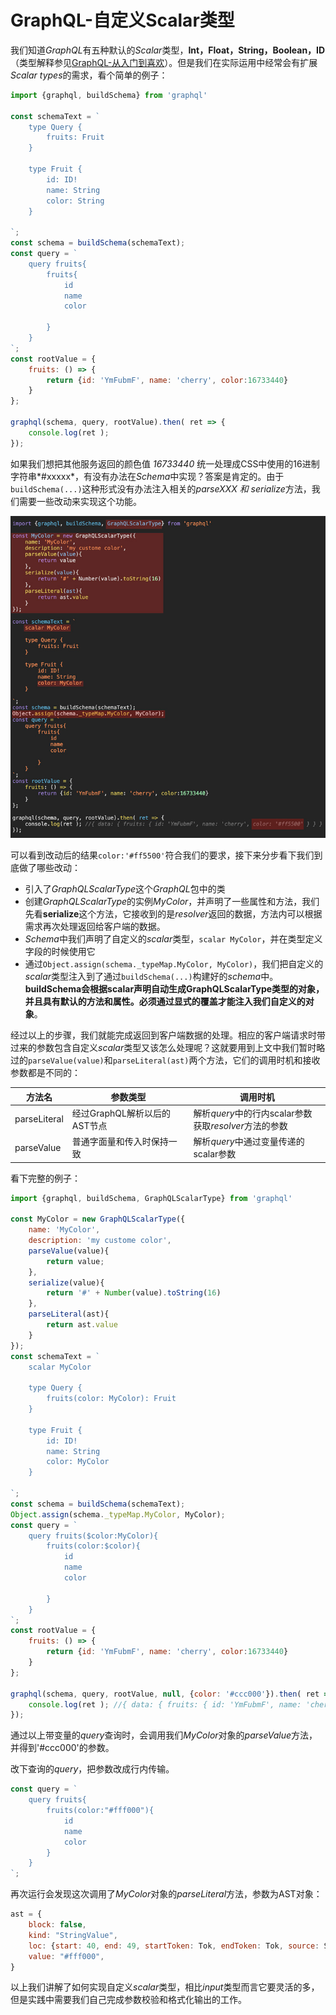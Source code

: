 # GraphQL-自定义Scalar类型

我们知道*GraphQL*有五种默认的*Scalar*类型，**Int，Float，String，Boolean，ID**（类型解释参见[GraphQL-从入门到喜欢](./GraphQL-从入门到喜欢.md#schema)）。但是我们在实际运用中经常会有扩展*Scalar types*的需求，看个简单的例子：
```javascript
import {graphql, buildSchema} from 'graphql'

const schemaText = `
    type Query {
        fruits: Fruit 
    }

    type Fruit {
        id: ID!
        name: String
        color: String
    }

`;
const schema = buildSchema(schemaText);
const query = `
    query fruits{
        fruits{ 
            id
            name
            color
            
        }
    }
`;
const rootValue = {
    fruits: () => { 
        return {id: 'YmFubmF', name: 'cherry', color:16733440}
    }
};

graphql(schema, query, rootValue).then( ret => {
    console.log(ret );
});
```
如果我们想把其他服务返回的颜色值 *16733440* 统一处理成CSS中使用的16进制字符串*#xxxxx*，有没有办法在*Schema*中实现？答案是肯定的。由于`buildSchema(...)`这种形式没有办法注入相关的*parseXXX 和 serialize*方法，我们需要一些改动来实现这个功能。

![graphql scalar types](./images/graphql6.jpg)

可以看到改动后的结果`color:'#ff5500'`符合我们的要求，接下来分步看下我们到底做了哪些改动：

- 引入了*GraphQLScalarType*这个*GraphQL*包中的类
- 创建*GraphQLScalarType*的实例*MyColor*，并声明了一些属性和方法，我们先看**serialize**这个方法，它接收到的是*resolver*返回的数据，方法内可以根据需求再次处理返回给客户端的数据。
- *Schema*中我们声明了自定义的*scalar*类型，`scalar MyColor`，并在类型定义字段的时候使用它
- 通过`Object.assign(schema._typeMap.MyColor, MyColor)`，我们把自定义的*scalar*类型注入到了通过`buildSchema(...)`构建好的*schema*中。**buildSchema会根据scalar声明自动生成GraphQLScalarType类型的对象，并且具有默认的方法和属性。必须通过显式的覆盖才能注入我们自定义的对象**。

经过以上的步骤，我们就能完成返回到客户端数据的处理。相应的客户端请求时带过来的参数包含自定义*scalar*类型又该怎么处理呢？这就要用到上文中我们暂时略过的`parseValue(value)`和`parseLiteral(ast)`两个方法，它们的调用时机和接收参数都是不同的：

方法名 | 参数类型 | 调用时机
----- | ------- | -------
parseLiteral | 经过GraphQL解析以后的AST节点 | 解析*query*中的行内scalar参数<br/>获取*resolver*方法的参数
parseValue | 普通字面量和传入时保持一致 | 解析*query*中通过变量传递的scalar参数

看下完整的例子：
```javascript
import {graphql, buildSchema, GraphQLScalarType} from 'graphql'

const MyColor = new GraphQLScalarType({
    name: 'MyColor',
    description: 'my custome color',
    parseValue(value){
        return value; 
    },
    serialize(value){
        return '#' + Number(value).toString(16)
    },
    parseLiteral(ast){
        return ast.value
    }
});
const schemaText = `
    scalar MyColor

    type Query {
        fruits(color: MyColor): Fruit 
    }

    type Fruit {
        id: ID!
        name: String
        color: MyColor
    }

`;
const schema = buildSchema(schemaText);
Object.assign(schema._typeMap.MyColor, MyColor);
const query = `
    query fruits($color:MyColor){
        fruits(color:$color){ 
            id
            name
            color
            
        }
    }
`;
const rootValue = {
    fruits: () => { 
        return {id: 'YmFubmF', name: 'cherry', color:16733440}
    }
};

graphql(schema, query, rootValue, null, {color: '#ccc000'}).then( ret => {
    console.log(ret ); //{ data: { fruits: { id: 'YmFubmF', name: 'cherry', color: '#ff5500' } } }
});
```

通过以上带变量的*query*查询时，会调用我们*MyColor*对象的*parseValue*方法，并得到'#ccc000'的参数。

改下查询的*query*，把参数改成行内传输。
```javascript
const query = `
    query fruits{
        fruits(color:"#fff000"){ 
            id
            name
            color
        }
    }
`;
```
再次运行会发现这次调用了*MyColor*对象的*parseLiteral*方法，参数为AST对象：
```javascript
ast = {
    block: false,
    kind: "StringValue",
    loc: {start: 40, end: 49, startToken: Tok, endToken: Tok, source: Source},
    value: "#fff000",
}
```
以上我们讲解了如何实现自定义*scalar*类型，相比*input*类型而言它要灵活的多，但是实践中需要我们自己完成参数校验和格式化输出的工作。